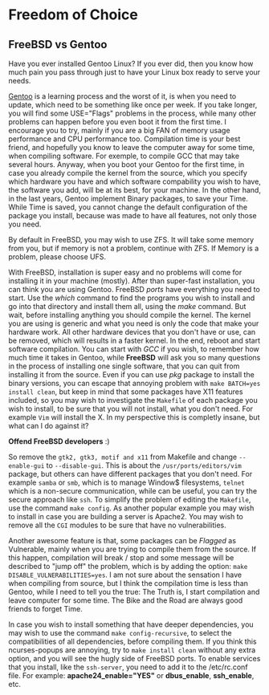 # Freedom of Choice 

## FreeBSD vs Gentoo

Have you ever installed Gentoo Linux? If you ever did, then you know how much pain you pass through just to have your Linux box ready to serve your needs. 

[Gentoo](./blog/distros/gentoo.md) is a learning process and the worst of it, is when you need to update, which need to be something like once per week. If you take longer, you will find some USE="Flags" problems in the process, while many other problems can happen before you even boot it from the first time. I encourage you to try, mainly if you are a big FAN of memory usage performance and CPU performance too. Compilation time is your best friend, and hopefully you know to leave the computer away for some time, when compiling software. For exemple, to compile GCC that may take several hours. Anyway, when you boot your Gentoo for the first time, in case you already compile the kernel from the source, which you specify which hardware you have and which software compability you wish to have, the software you add, will be at its best, for your machine. In the other hand, in the last years, Gentoo implement Binary packages, to save your Time. While Time is saved, you cannot change the default configuration of the package you install, because was made to have all features, not only those you need. 

By default in FreeBSD, you may wish to use ZFS. It will take some memory from you, but if memory is not a problem, continue with ZFS. If Memory is a problem, please choose UFS. 

With FreeBSD, installation is super easy and no problems will come for installing it in your machine (mostly). After than super-fast installation, you can think you are using Gentoo. FreeBSD *ports* have everything you need to start. Use the *which* command to find the programs you wish to install and go into that directory and install them all, using the *make* command. But wait, before installing anything you should compile the kernel. The kernel you are using is generic and what you need is only the code that make your hardware work. All other hardware devices that you don't have or use, can be removed, which will results in a faster kernel. In the end, reboot and start software compilation. You can start with *GCC* if you wish, to remember how much time it takes in Gentoo, while **FreeBSD** will ask you so many questions in the process of installing one single software, that you can quit from installing it from the source. Even if you can use *pkg* package to install the binary versions, you can escape that annoying problem with `make BATCH=yes install clean`, but keep in mind that some packages have X11 features included, so you may wish to investigate the `Makefile` of each package you wish to install, to be sure that you will not install, what you don't need. For example `Vim` will install the X. In my perspective this is completly insane, but what can I do against it? 

**Offend FreeBSD developers** :)  

 So remove the `gtk2, gtk3, motif and x11` from Makefile and change `--enable-gui` to `--disable-gui`.  This is about the `/usr/ports/editors/vim` package, but others can have different packages that you don't need. For example `samba` or `smb`, which is to manage Window$ filesystems, `telnet` which is a non-secure communication, while can be useful, you can try the secure approach like `ssh`. To simplify the problem of editing the `Makefile`, use the command `make config`. As another popular example you may wish to install in case you are building a server is Apache2. You may wish to remove all the `CGI` modules to be sure that have no vulnerabilities. 

Another awesome feature is that, some packages can be *Flagged* as Vulnerable, mainly when you are trying to compile them from the source. If this happen, compilation will break / stop and some message will be described to "jump off" the problem, which is by adding the option: `make DISABLE_VULNERABILITIES=yes`. I am not sure about the sensation I have when compiling from source, but I think the compilation time is less than Gentoo, while I need to tell you the true: The Truth is, I start compilation and leave computer for some time. The Bike and the Road are always good friends to forget Time.

In case you wish to install something that have deeper dependencies, you may wish to use the command `make config-recursive`, to select the compatibilities of all dependencies, before compiling them. If you think this ncurses-popups are annoying, try to `make install clean` without any extra option, and you will see the hugly side of FreeBSD ports. To enable services that you install, like the `ssh-server`, you need to add it to the /etc/rc.conf file. For example: **apache24_enable="YES"** or **dbus_enable**, **ssh_enable**, etc.
